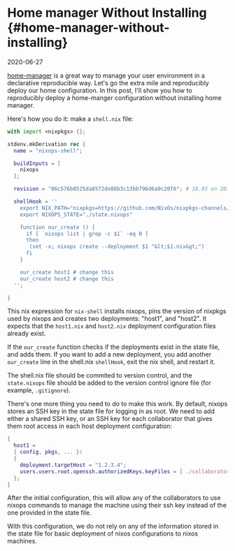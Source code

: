 # Home manager Without Installing {#home-manager-without-installing}

2020-06-27

[home-manager](https://github.com/rycee/home-manager) is a great way
to manage your user environment in a declarative reproducible
way. Let's go the extra mile and reproducibly deploy our home
configuration. In this post, I'll show you how to reproducibly deploy
a home-manger configuration without installing home manager.

Here's how you do it: make a `shell.nix` file:

```nix
with import <nixpkgs> {};

stdenv.mkDerivation rec {
  name = "nixops-shell";

  buildInputs = [
    nixops
  ];

  revision = "06c576b0525da85f2de86b3c13bb796d6a0c20f6"; # 18.03 on 2018-04-23

  shellHook = ''
    export NIX_PATH="nixpkgs=https://github.com/NixOs/nixpkgs-channels/archive/${revision}.tar.gz:."
    export NIXOPS_STATE="./state.nixops"

    function our_create () {
      if [ `nixops list | grep -c $1` -eq 0 ]
      then
       (set -x; nixops create --deployment $1 "&lt;$1.nix&gt;")
      fi
    }

    our_create host1 # change this
    our_create host2 # change this
  '';

}
```

This nix expression for `nix-shell` installs nixops, pins
the version of nixpkgs used by nixops and creates two deployments:
"host1", and "host2". It expects that the `host1.nix` and
`host2.nix` deployment configuration files already exist.

If the `our_create` function checks if the deployments
exist in the state file, and adds them. If you want to add a new
deployment, you add another `our_create` line in the
shell.nix `shellHook`, exit the nix shell, and restart
it.

The shell.nix file should be commited to version control, and the
`state.nixops` file should be added to the version
control ignore file (for example, `.gitignore`).

There's one more thing you need to do to make this work. By default,
nixops stores an SSH key in the state file for logging in as
root. We need to add either a shared SSH key, or an SSH key for each
collaborator that gives them root access in each host deployment
configuration:

```nix
{
  host1 =
  { config, pkgs, ... }:
  {
    deployment.targetHost = "1.2.3.4";
    users.users.root.openssh.authorizedKeys.keyFiles = [ ./collaborator1.pub ./collaborator2.pub ];
  };
}
```

After the initial configuration, this will allow any of the
collaborators to use nixops commands to manage the machine using
their ssh key instead of the one provided in the state file.

With this configuration, we do not rely on any of the information
stored in the state file for basic deployment of nixos
configurations to nixos machines.
